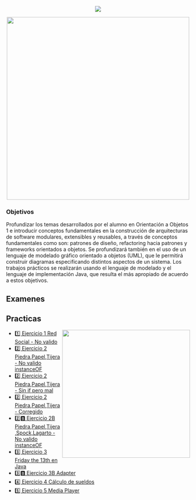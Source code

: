
<div align="center"> 
<img src="https://readme-typing-svg.demolab.com?font=Fira+Code&size=25&duration=1200&pause=1000&color=FF0000&center=true&width=435&lines=💻 Orientacion a Objetos 2 💻"/>
</div>

<div width="400" align="center"> 
  <p><img  width="500" src="https://mir-s3-cdn-cf.behance.net/project_modules/hd/3e8c52123735017.60f4fd2424e14.gif"></p>

</div>


<h3>Objetivos</h3>
Profundizar los temas desarrollados por el alumno en Orientación a Objetos 1 e introducir conceptos
fundamentales en la construcción de arquitecturas de software modulares, extensibles y reusables, a través
de conceptos fundamentales como son: patrones de diseño, refactoring hacia patrones y frameworks
orientados a objetos. Se profundizará también en el uso de un lenguaje de modelado gráfico orientado a
objetos (UML), que le permitirá construir diagramas especificando distintos aspectos de un sistema. Los
trabajos prácticos se realizarán usando el lenguaje de modelado y el lenguaje de implementación Java, que
resulta el más apropiado de acuerdo a estos objetivos.



<h2>Examenes</h2>




<h2>Practicas</h2>

<p><img  width="350" align='right' src="https://media1.tenor.com/m/PUdfnHnBGK4AAAAd/art-room.gif"></p>


- [1️⃣ Ejercicio 1 Red Social - No valido](/src/main/java/Ejercicio1)
- [2️⃣ Ejercicio 2 Piedra,Papel,Tijera - No valido instanceOF](/src/main/java/Ejercicio2)
- [2️⃣ Ejercicio 2 Piedra,Papel,Tijera - Sin if pero mal](/src/main/java/Ejercicio2_SIN_IF)
- [2️⃣ Ejercicio 2 Piedra,Papel,Tijera - Corregido](/src/main/java/Ejercicio2_Ayudantes)
- [2️⃣🅱️ Ejercicio 2B Piedra,Papel,Tijera,Spock,Lagarto -  No valido instanceOF](/src/main/java/Ejercicio2B)
- [3️⃣ Ejercicio 3 Friday the 13th en Java ](/src/test/java/Ejercicio3)
- [3️⃣🅱️ Ejercicio 3B Adapter](/src/main/java/biblioteca)
- [4️⃣ Ejercicio 4 Cálculo de sueldos](/src/main/java/Ejercicio4)
- [5️⃣ Ejercicio 5 Media Player](/src/main/java/Ejercicio5)




